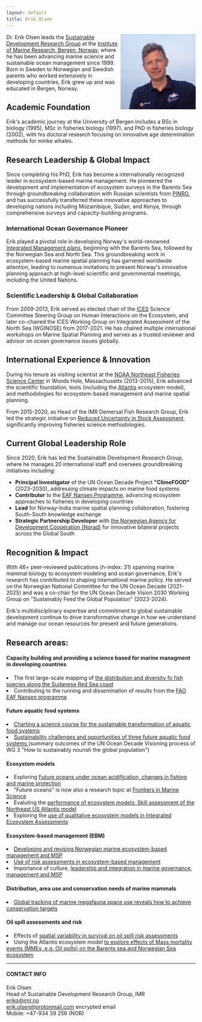 ```yaml
---
layout: default
title: Erik Olsen
---
```


<img src="/assets/images/Erik_Olsen.jpg" style="float: right;  width: 200px;  padding:0px 0px 0px 5px;"/>



Dr. Erik Olsen leads the <a href="https://www.hi.no/en/hi/forskning/research-groups-1/marine-research-in-developing-countries">Sustainable Development Research Group</a> at the <a href="http://www.imr.no/">Institute of Marine Research, Bergen, Norway</a>, where he has been advancing marine science and sustainable ocean management since 1999. Born in Sweden to Norwegian and Swedish parents who worked extensively in developing countries, Erik grew up and was educated in Bergen, Norway.

## Academic Foundation

Erik's academic journey at the University of Bergen includes a BSc in biology (1995), MSc in fisheries biology (1997), and PhD in fisheries biology (2002), with his doctoral research focusing on innovative age determination methods for minke whales.

## Research Leadership & Global Impact

Since completing his PhD, Erik has become a internationally recognized leader in ecosystem-based marine management. He pioneered the development and implementation of ecosystem surveys in the Barents Sea through groundbreaking collaboration with Russian scientists from <a href="http://www.pinro.ru/">PINRO</a>, and has successfully transferred these innovative approaches to developing nations including Mozambique, Sudan, and Kenya,  through comprehensive surveys and capacity-building programs.

### International Ocean Governance Pioneer

Erik played a pivotal role in developing Norway's world-renowned <a href="http://www.regjeringen.no/en/dep/kld/Selected-topics/department-for-marine-management-and-pol/havforvaltning/integrated-management-of-the-barents-sea.html?id=87148">Integrated Management plans</a>, beginning with the Barents Sea, followed by the Norwegian Sea and North Sea. This groundbreaking work in ecosystem-based marine spatial planning has garnered worldwide attention, leading to numerous invitations to present Norway's innovative planning approach at high-level scientific and governmental meetings, including the United Nations.

### Scientific Leadership & Global Collaboration

From 2009-2013, Erik served as elected chair of the <a href="http://www.ices.dk/">ICES</a> Science Committee Steering Group on Human Interactions on the Ecosystem, and later co-chaired the ICES Working Group on Integrated Assessment of the North Sea (WGINOSE) from 2017-2021. He has chaired multiple international workshops on Marine Spatial Planning and serves as a trusted reviewer and advisor on ocean governance issues globally.

## International Experience & Innovation

During his tenure as visiting scientist at the <a href="http://nefsc.noaa.gov/">NOAA Northeast Fisheries Science Center</a> in Woods Hole, Massachusetts (2013-2015), Erik advanced the scientific foundation, tools (including the <a href="http://www.csiro.au/organisation-structure/divisions/marine--atmospheric-research/atlantis-ecosystem-model">Atlantis</a> ecosystem model), and methodologies for ecosystem-based management and marine spatial planning.

From 2015-2020, as Head of the IMR Demersal Fish Research Group, Erik led the strategic initiative on <a href="https://www.hi.no/hi/nettrapporter/rapport-fra-havforskningen-en-2021-16">Reduced Uncertainty in Stock Assessment</a>, significantly improving fisheries science methodologies.

## Current Global Leadership Role

Since 2020, Erik has led the Sustainable Development Research Group, where he manages 20 international staff and oversees groundbreaking initiatives including:

- **Principal Investigator** of the UN Ocean Decade Project **"ClimeFOOD"** (2023-2030), addressing climate impacts on marine food systems
- **Contributor** to the <a href="https://www.fao.org/in-action/eaf-nansen/en/">EAF Nansen Programme</a>, advancing ecosystem approaches to fisheries in developing countries
- **Lead** for Norway-India marine spatial planning collaboration, fostering South-South knowledge exchange
- **Strategic Partnership Developer** with <a href="https://www.norad.no/en/front/">the Norwegian Agency for Development Cooperation (Norad)</a> for innovative bilateral projects across the Global South

## Recognition & Impact

With 46+ peer-reviewed publications (h-index: 31) spanning marine mammal biology to ecosystem modeling and ocean governance, Erik's research has contributed to shaping international marine policy. He served on the Norwegian National Committee for the UN Ocean Decade (2021-2025) and was a co-chair for the UN Ocean Decade Vision 2030 Working Group on "Sustainably Feed the Global Population" (2023-2024).

Erik's multidisciplinary expertise and commitment to global sustainable development continue to drive transformative change in how we understand and manage our ocean resources for present and future generations.

 


## Research areas:

#### Capacity building and providing a science based for marine managment in developing countries
<li>The first large-scale mapping of <a href="https://www.sciencedirect.com/science/article/pii/S0165783621001600"> the distribution and diversity fo fish species along the Sudanese Red Sea coast  </a> </li>
<li> Contributing to the running and dissemination of results from the <a href="https://www.fao.org/in-action/eaf-nansen/en/"> FAO EAF Nansen programme </a> </li>  
  
#### Future aquatic food systems
<li> <a href="https://academic.oup.com/icesjms/article/82/1/fsae184/7943087">Charting a science course for the sustainable transformation of aquatic food systems </a> </li>
<li> <a href="https://www.frontiersin.org/journals/ocean-sustainability/articles/10.3389/focsu.2024.1504689/full">Sustainability challenges and opportunities of three future aquatic food systems </a> (summary outcomes of the UN Ocean Decade Visioning process of WG 3 "How to sustainably nourish the global population")</li>  
  

#### Ecosystem models
<li> Exploring <a href="https://www.frontiersin.org/articles/10.3389/fmars.2018.00064/full"> Future oceans under ocean acidification, changes in fishing and marine protection </a> </li>
<li> "Future oceans" is now also a research topic at <a href="https://www.frontiersin.org/research-topics/8558/future-oceans-under-multiple-stressors-from-global-change-to-anthropogenic-impact"> Frontiers in Marine Science </a> </li>
<li> Evaluting the <a href="http://journals.plos.org/plosone/article?id=10.1371/journal.pone.0146467"> performance of ecosystem models: Skill assessment of the Northeast US Atlantis model </a></li>
<li> Exploring the <a href="https://academic.oup.com/icesjms/article/80/1/218/6965515"> use of qualitative ecosystem models in Integrated Ecosystem Assessments </a></li>  
  

#### Ecosystem-based management (EBM)
<li> <a href="https://academic.oup.com/icesjms/article/64/4/599/639604">Developing and revising Norwegian marine ecosystem-based management and MSP </a></li>
<li> <a href="https://spj.science.org/doi/full/10.1002/ehs2.1256"> Use of risk assessments in ecosystem-based management </a></li>
<li> Importance of culture, <a href="http://erikjsolsen.github.io/research/blog/2014/10/09/MSPintegration/"> leadership and integration in marine governance, management and MSP </a></li>  
  
#### Distribution, area use and conservation needs of marine mammals
<li> <a href="https://www.science.org/doi/full/10.1126/science.adl0239">Global tracking of marine megafauna space use reveals how to achieve conservation targets </a></li>  
  
#### Oil spill assessments and risk
<li> Effects of <a href="https://www.sciencedirect.com/science/article/pii/S0025326X17302552"> spatial variability in survival on oil spill risk assessments </a></li>
<li>Using the Atlantis ecosystem model <a href="https://www.frontiersin.org/articles/10.3389/fmars.2019.00669/full"> to explore effects of Mass mortality events (MMEs, e.g.  Oil spills) on the Barents sea and Norwegian Sea ecosystem </a> </li>

* * *

#### CONTACT INFO
Erik Olsen<br />
                Head of Sustainable Development Research Group, IMR<br />
                <a href="mailto:eriko@imr.no"> eriko@imr.no </a> <br />
                <a href="mailto:erik.olsen@protonmail.com"> erik.olsen@protonmail.com</a> encrypted email <br />
                Mobile: +47-934 39 256 (NOR)


